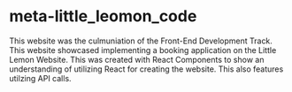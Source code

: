 # meta-little_leomon_code
This website was the culmuniation of the Front-End Development Track.  This website showcased implementing a booking application on the Little Lemon Website. This was created with React Components to show an understanding of utilizing React for creating the website. This also features utilzing API calls. 

